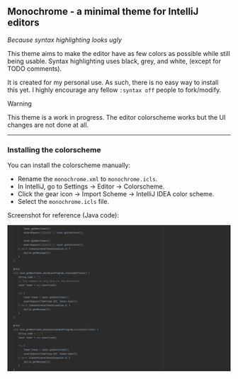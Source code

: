 ## Monochrome - a minimal theme for IntelliJ editors

_Because syntax highlighting looks ugly_

This theme aims to make the editor have as few colors as possible while
still being usable. Syntax highlighting uses black, grey, and white, (except
for TODO comments).

It is created for my personal use. As such, there is no easy way to install this
yet. I highly encourage any fellow `:syntax off` people to fork/modify.

> [!WARNING]
> This theme is a work in progress. The editor colorscheme works but the UI
> changes are not done at all.

<hr/>

### Installing the colorscheme

You can install the colorscheme manually:

* Rename the `monochrome.xml` to `monochrome.icls`.
* In IntelliJ, go to Settings -> Editor -> Colorscheme.
* Click the gear icon -> Import Scheme -> IntelliJ IDEA color scheme.
* Select the `monochrome.icls` file.

Screenshot for reference (Java code):

![image](monochrome.png)

